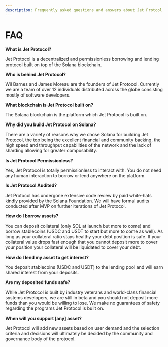 ```yaml
---
description: Frequently asked questions and answers about Jet Protcol
---
```


# FAQ

**What is Jet Protocol?**

Jet Protocol is a decentralized and permissionless borrowing and lending protocol built on top of the Solana blockchain. 

**Who is behind Jet Protocol?**

Wil Barnes and James Moreau are the founders of Jet Protocol. Currently we are a team of over 12 individuals distributed across the globe consisting mostly of software developers. 

**What blockchain is Jet Protocol built on?**

The Solana blockchain is the platform which Jet Protocol is built on. 

**Why did you build Jet Protocol on Solana?**

There are a variety of reasons why we chose Solana for building Jet Protocol, the top being the excellent financial and community backing, the high speed and throughput capabilities of the network and the lack of sharding allowing for greater composability. 

**Is Jet Protocol Permissionless?**

Yes, Jet Protocol is totally permissionless to interact with. You do not need any human interaction to borrow or lend anywhere on the platform.  

**Is Jet Protocol Audited?**

Jet Protocol has undergone extensive code review by paid white-hats kindly provided by the Solana Foundation. We will have formal audits conducted after MVP on further iterations of Jet Protocol. 

**How do I borrow assets?**  

You can deposit collateral \(only SOL at launch but more to come\) and borrow stablecoins \(USDC and USDT to start but more to come as well\). As long as your collateral ratio stays healthy your debt position is safe. If your collateral value drops fast enough that you cannot deposit more to cover your position your collateral will be liquidated to cover your debt. 

**How do I lend my asset to get interest?** 

You deposit stablecoins \(USDC and USDT\) to the lending pool and will earn shared interest from your deposits. 

**Are my deposited funds safe?**  

While Jet Protocol is built by industry veterans and world-class financial systems developers, we are still in beta and you should not deposit more funds than you would be willing to lose. We make no guarantees of safety regarding the programs Jet Protocol is built on. 

**When will you support \[any\] asset?**

Jet Protocol will add new assets based on user demand and the selection criteria and decisions will ultimately be decided by the community and governance body of the protocol. 

